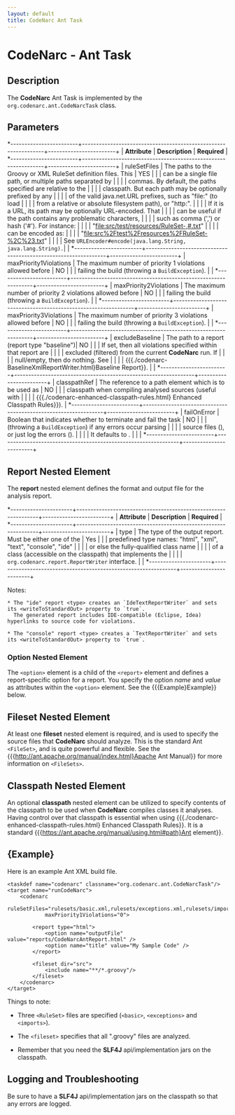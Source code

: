 ```yaml
---
layout: default
title: CodeNarc Ant Task
---
```

# CodeNarc - Ant Task

## Description

The **CodeNarc** Ant Task is implemented by the `org.codenarc.ant.CodeNarcTask` class.

## Parameters

*------------------------+----------------------------------------------------------------+------------------------+
| **Attribute**          | **Description**                                                | **Required**           |
*------------------------+----------------------------------------------------------------+------------------------+
| ruleSetFiles           | The paths to the Groovy or XML RuleSet definition files. This  | YES                    |
|                        | can be a single file path, or  multiple paths separated by     |                        |
|                        | commas. By default, the paths specified are relative to the    |                        |
|                        | classpath. But each path may be optionally prefixed by any     |                        |
|                        | of the valid java.net.URL prefixes, such as "file:" (to load   |                        |
|                        | from a relative or absolute filesystem path), or "http:".      |                        |
|                        | If it is a URL, its path may be optionally URL-encoded. That   |                        |
|                        | can be useful if the path contains any problematic characters, |                        |
|                        | such as comma (',') or hash ('#'). For instance:               |                        |
|                        |    "<file:src/test/resources/RuleSet-,#.txt>"                  |                        |
|                        | can be encoded as:                                             |                        |
|                        |    "<file:src%2Ftest%2Fresources%2FRuleSet-%2C%23.txt>"        |                        |
|                        | See `URLEncoder#encode(java.lang.String, java.lang.String).`|                       |
*------------------------+----------------------------------------------------------------+------------------------+
| maxPriority1Violations | The maximum number of priority 1 violations allowed before     | NO                     |
|                        | failing the build (throwing a `BuildException`).           |                        |
*------------------------+----------------------------------------------------------------+------------------------+
| maxPriority2Violations | The maximum number of priority 2 violations allowed before     | NO                     |
|                        | failing the build (throwing a `BuildException`).           |                        |
*------------------------+----------------------------------------------------------------+------------------------+
| maxPriority3Violations | The maximum number of priority 3 violations allowed before     | NO                     |
|                        | failing the build (throwing a `BuildException`).           |                        |
*------------------------+----------------------------------------------------------------+------------------------+
| excludeBaseline        | The path to a <baseline violations> report (report type "baseline")| NO                 |
|                        | If set, then all violations specified within that report are   |                        |
|                        | excluded (filtered) from the current **CodeNarc** run. If      |                        |
|                        | null/empty, then do nothing. See                               |                        |
|                        | {{{./codenarc-BaselineXmlReportWriter.html}Baseline Report}}.  |                        |
*------------------------+----------------------------------------------------------------+------------------------+
| classpathRef           | The reference to a path element which is to be used as         | NO                     |
|                        | classpath when compiling analysed sources (useful with         |                        |
|                        | {{{./codenarc-enhanced-classpath-rules.html} Enhanced Classpath Rules}}).               |
*------------------------+----------------------------------------------------------------+------------------------+
| failOnError            | Boolean that indicates whether to terminate and fail the task  | NO                     |
|                        | (throwing a `BuildException`) if any errors occur parsing  |                        |
|                        | source files (<true>), or just log  the errors (<false>).      |                        |
|                        | It defaults to <false>.               |                        |                        |
*------------------------+----------------------------------------------------------------+------------------------+


## Report Nested Element

The **report** nested element defines the format and output file for the analysis report.

*----------------------+----------------------------------------------------------------+------------------------+
| **Attribute**        | **Description**                                                | **Required**           |
*----------------------+----------------------------------------------------------------+------------------------+
| type                 | The type of the output report. Must be either one of the       | Yes                    |
|                      | predefined type names: "html", "xml", "text", "console", "ide" |                        |
|                      | or else the fully-qualified class name                         |                        |
|                      | of a class (accessible on the classpath) that implements the   |                        |
|                      | `org.codenarc.report.ReportWriter` interface.              |                        |
*----------------------+----------------------------------------------------------------+------------------------+

Notes:

    * The "ide" report <type> creates an `IdeTextReportWriter` and sets its <writeToStandardOut> property to `true`.
      The generated report includes IDE-compatible (Eclipse, Idea) hyperlinks to source code for violations.

    * The "console" report <type> creates a `TextReportWriter` and sets its <writeToStandardOut> property to `true`.


### Option Nested Element

The `<option>` element is a child of the `<report>` element and defines a
report-specific option for a report. You specify the option *name* and *value* as attributes
within the `<option>` element. See the {{{Example}Example}} below.


## Fileset Nested Element

At least one **fileset** nested element is required, and is used to specify the source files that
**CodeNarc** should analyze. This is the standard Ant `<FileSet>`, and is quite powerful and flexible.
See the {{{http://ant.apache.org/manual/index.html}Apache Ant Manual}} for more information on `<FileSets>`.


## Classpath Nested Element

An optional **classpath** nested element can be utilized to specify contents of the classpath to be used when
**CodeNarc** compiles classes it analyses. Having control over that classpath is essential when using
{{{./codenarc-enhanced-classpath-rules.html} Enhanced Classpath Rules}}. It is a standard
{{{https://ant.apache.org/manual/using.html#path}Ant <Path> element}}.


## {Example}

Here is an example Ant XML build file.

```
<taskdef name="codenarc" classname="org.codenarc.ant.CodeNarcTask"/>
<target name="runCodeNarc">
    <codenarc
            ruleSetFiles="rulesets/basic.xml,rulesets/exceptions.xml,rulesets/imports.xml"
            maxPriority1Violations="0">

        <report type="html">
            <option name="outputFile" value="reports/CodeNarcAntReport.html" />
            <option name="title" value="My Sample Code" />
        </report>

        <fileset dir="src">
            <include name="**/*.groovy"/>
        </fileset>
    </codenarc>
</target>
```

Things to note:

  * Three `<RuleSet>` files are specified (`<basic>`, `<exceptions>` and `<imports>`).

  * The `<fileset>` specifies that all ".groovy" files are analyzed.

  * Remember that you need the **SLF4J** api/implementation jars on the classpath.


## Logging and Troubleshooting

Be sure to have a **SLF4J** api/implementation jars on the classpath so that any errors are logged.


